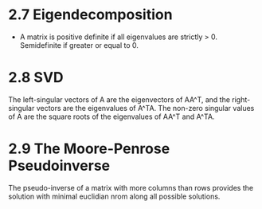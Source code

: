 # 2.7 Eigendecomposition
- A matrix is positive definite if all eigenvalues are strictly > 0. Semidefinite if greater or equal to 0.

# 2.8 SVD

The left-singular vectors of A are the eigenvectors of AA^T, and the right-singular vectors are the eigenvalues
of A^TA. The non-zero singular values of A are the square roots of the eigenvalues of AA^T and A^TA.

# 2.9 The Moore-Penrose Pseudoinverse

The pseudo-inverse of a matrix with more columns than rows provides the solution with minimal euclidian nrom along
all possible solutions.


